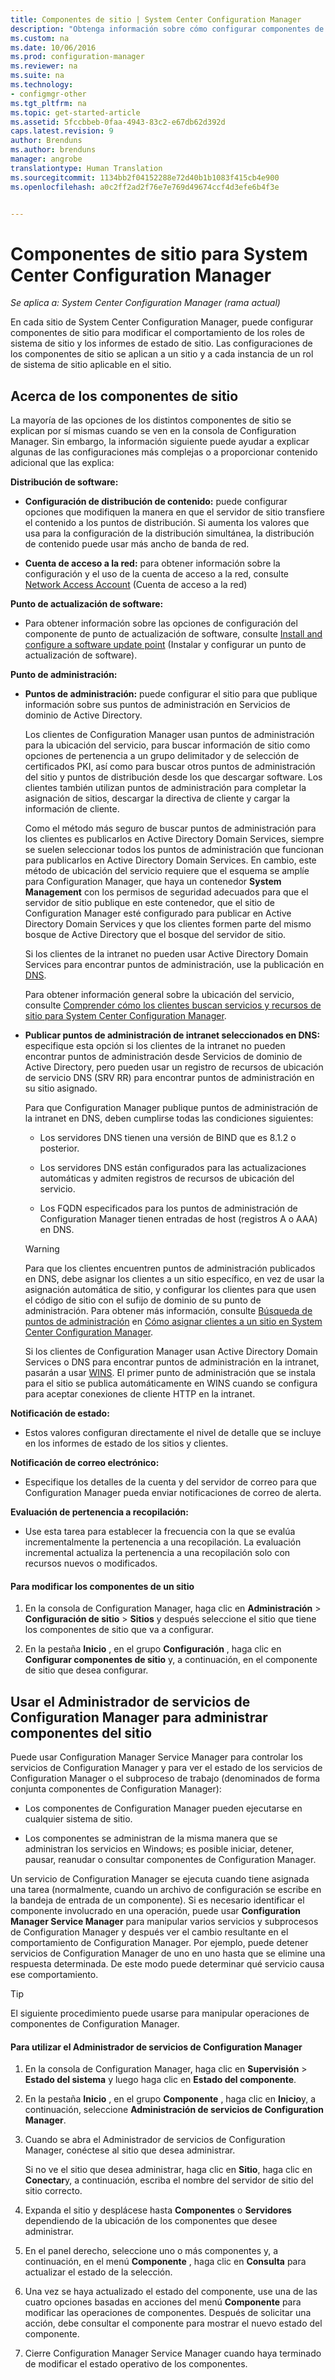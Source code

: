 ```yaml
---
title: Componentes de sitio | System Center Configuration Manager
description: "Obtenga información sobre cómo configurar componentes de sitio para modificar el comportamiento de los roles de sistema de sitio y los informes de estado de sitio."
ms.custom: na
ms.date: 10/06/2016
ms.prod: configuration-manager
ms.reviewer: na
ms.suite: na
ms.technology:
- configmgr-other
ms.tgt_pltfrm: na
ms.topic: get-started-article
ms.assetid: 5fccbbeb-0faa-4943-83c2-e67db62d392d
caps.latest.revision: 9
author: Brenduns
ms.author: brenduns
manager: angrobe
translationtype: Human Translation
ms.sourcegitcommit: 1134bb2f04152288e72d40b1b1083f415cb4e900
ms.openlocfilehash: a0c2ff2ad2f76e7e769d49674ccf4d3efe6b4f3e


---
```

# <a name="site-components-for-system-center-configuration-manager"></a>Componentes de sitio para System Center Configuration Manager

*Se aplica a: System Center Configuration Manager (rama actual)*

En cada sitio de System Center Configuration Manager, puede configurar componentes de sitio para modificar el comportamiento de los roles de sistema de sitio y los informes de estado de sitio. Las configuraciones de los componentes de sitio se aplican a un sitio y a cada instancia de un rol de sistema de sitio aplicable en el sitio.  

## <a name="about-site-components"></a>Acerca de los componentes de sitio  
 La mayoría de las opciones de los distintos componentes de sitio se explican por sí mismas cuando se ven en la consola de Configuration Manager. Sin embargo, la información siguiente puede ayudar a explicar algunas de las configuraciones más complejas o a proporcionar contenido adicional que las explica:  

**Distribución de software:**  

-   **Configuración de distribución de contenido:**  puede configurar opciones que modifiquen la manera en que el servidor de sitio transfiere el contenido a los puntos de distribución. Si aumenta los valores que usa para la configuración de la distribución simultánea, la distribución de contenido puede usar más ancho de banda de red.  

-   **Cuenta de acceso a la red:** para obtener información sobre la configuración y el uso de la cuenta de acceso a la red, consulte [Network Access Account](../../../../core/plan-design/hierarchy/manage-accounts-to-access-content.md#bkmk_NAA) (Cuenta de acceso a la red)  

**Punto de actualización de software:**  

-   Para obtener información sobre las opciones de configuración del componente de punto de actualización de software, consulte [Install and configure a software update point](../../../../sum/get-started/install-a-software-update-point.md) (Instalar y configurar un punto de actualización de software).  

**Punto de administración:**  

-   **Puntos de administración:** puede configurar el sitio para que publique información sobre sus puntos de administración en Servicios de dominio de Active Directory.  

     Los clientes de Configuration Manager usan puntos de administración para la ubicación del servicio, para buscar información de sitio como opciones de pertenencia a un grupo delimitador y de selección de certificados PKI, así como para buscar otros puntos de administración del sitio y puntos de distribución desde los que descargar software. Los clientes también utilizan puntos de administración para completar la asignación de sitios, descargar la directiva de cliente y cargar la información de cliente.  

     Como el método más seguro de buscar puntos de administración para los clientes es publicarlos en Active Directory Domain Services, siempre se suelen seleccionar todos los puntos de administración que funcionan para publicarlos en Active Directory Domain Services. En cambio, este método de ubicación del servicio requiere que el esquema se amplíe para Configuration Manager, que haya un contenedor **System Management** con los permisos de seguridad adecuados para que el servidor de sitio publique en este contenedor, que el sitio de Configuration Manager esté configurado para publicar en Active Directory Domain Services y que los clientes formen parte del mismo bosque de Active Directory que el bosque del servidor de sitio.  

     Si los clientes de la intranet no pueden usar Active Directory Domain Services para encontrar puntos de administración, use la publicación en [DNS](../../../../core/plan-design/hierarchy/understand-how-clients-find-site-resources-and-services.md#bkmk_dns).  

     Para obtener información general sobre la ubicación del servicio, consulte [Comprender cómo los clientes buscan servicios y recursos de sitio para System Center Configuration Manager](../../../../core/plan-design/hierarchy/understand-how-clients-find-site-resources-and-services.md).  

-   **Publicar puntos de administración de intranet seleccionados en DNS:** especifique esta opción si los clientes de la intranet no pueden encontrar puntos de administración desde Servicios de dominio de Active Directory, pero pueden usar un registro de recursos de ubicación de servicio DNS (SRV RR) para encontrar puntos de administración en su sitio asignado.  

    Para que Configuration Manager publique puntos de administración de la intranet en DNS, deben cumplirse todas las condiciones siguientes:  

    -   Los servidores DNS tienen una versión de BIND que es 8.1.2 o posterior.  

    -   Los servidores DNS están configurados para las actualizaciones automáticas y admiten registros de recursos de ubicación del servicio.  

    -   Los FQDN especificados para los puntos de administración de Configuration Manager tienen entradas de host (registros A o AAA) en DNS.  

    > [!WARNING]  
    >  Para que los clientes encuentren puntos de administración publicados en DNS, debe asignar los clientes a un sitio específico, en vez de usar la asignación automática de sitio, y configurar los clientes para que usen el código de sitio con el sufijo de dominio de su punto de administración. Para obtener más información, consulte [Búsqueda de puntos de administración](../../../../core/clients/deploy/assign-clients-to-a-site.md#BKMK_LocatingMPs) en [Cómo asignar clientes a un sitio en System Center Configuration Manager](../../../../core/clients/deploy/assign-clients-to-a-site.md).  

     Si los clientes de Configuration Manager usan Active Directory Domain Services o DNS para encontrar puntos de administración en la intranet, pasarán a usar [WINS](../../../../core/plan-design/hierarchy/understand-how-clients-find-site-resources-and-services.md#bkmk_wins). El primer punto de administración que se instala para el sitio se publica automáticamente en WINS cuando se configura para aceptar conexiones de cliente HTTP en la intranet.  

**Notificación de estado:**  

-   Estos valores configuran directamente el nivel de detalle que se incluye en los informes de estado de los sitios y clientes.  

**Notificación de correo electrónico:**  

-   Especifique los detalles de la cuenta y del servidor de correo para que Configuration Manager pueda enviar notificaciones de correo de alerta.  

**Evaluación de pertenencia a recopilación:**  

-   Use esta tarea para establecer la frecuencia con la que se evalúa incrementalmente la pertenencia a una recopilación. La evaluación incremental actualiza la pertenencia a una recopilación solo con recursos nuevos o modificados.  

#### <a name="to-edit-the-site-components-at-a-site"></a>Para modificar los componentes de un sitio  

1.  En la consola de Configuration Manager, haga clic en **Administración** > **Configuración de sitio** > **Sitios** y después seleccione el sitio que tiene los componentes de sitio que va a configurar.  

2.  En la pestaña **Inicio** , en el grupo **Configuración** , haga clic en **Configurar componentes de sitio** y, a continuación, en el componente de sitio que desea configurar.  

##  <a name="a-namebkmkservicemgra-use-the-configuration-manager-service-manager-to-manage-site-components"></a><a name="BKMK_ServiceMgr"></a> Usar el Administrador de servicios de Configuration Manager para administrar componentes del sitio  
Puede usar Configuration Manager Service Manager para controlar los servicios de Configuration Manager y para ver el estado de los servicios de Configuration Manager o el subproceso de trabajo (denominados de forma conjunta componentes de Configuration Manager):  

-   Los componentes de Configuration Manager pueden ejecutarse en cualquier sistema de sitio.  

-   Los componentes se administran de la misma manera que se administran los servicios en Windows; es posible iniciar, detener, pausar, reanudar o consultar componentes de Configuration Manager.  

Un servicio de Configuration Manager se ejecuta cuando tiene asignada una tarea (normalmente, cuando un archivo de configuración se escribe en la bandeja de entrada de un componente). Si es necesario identificar el componente involucrado en una operación, puede usar **Configuration Manager Service Manager** para manipular varios servicios y subprocesos de Configuration Manager y después ver el cambio resultante en el comportamiento de Configuration Manager. Por ejemplo, puede detener servicios de Configuration Manager de uno en uno hasta que se elimine una respuesta determinada. De este modo puede determinar qué servicio causa ese comportamiento.  

> [!TIP]  
>  El siguiente procedimiento puede usarse para manipular operaciones de componentes de Configuration Manager.  

#### <a name="to-use-the-configuration-manager-service-manager"></a>Para utilizar el Administrador de servicios de Configuration Manager  

1.  En la consola de Configuration Manager, haga clic en **Supervisión** >  **Estado del sistema** y luego haga clic en **Estado del componente**.  

2.  En la pestaña **Inicio** , en el grupo **Componente** , haga clic en **Inicio**y, a continuación, seleccione **Administración de servicios de Configuration Manager**.  

3.  Cuando se abra el Administrador de servicios de Configuration Manager, conéctese al sitio que desea administrar.  

     Si no ve el sitio que desea administrar, haga clic en **Sitio**, haga clic en **Conectar**y, a continuación, escriba el nombre del servidor de sitio del sitio correcto.  

4.  Expanda el sitio y desplácese hasta **Componentes** o **Servidores** dependiendo de la ubicación de los componentes que desee administrar.  

5.  En el panel derecho, seleccione uno o más componentes y, a continuación, en el menú **Componente** , haga clic en **Consulta** para actualizar el estado de la selección.  

6.  Una vez se haya actualizado el estado del componente, use una de las cuatro opciones basadas en acciones del menú **Componente** para modificar las operaciones de componentes. Después de solicitar una acción, debe consultar el componente para mostrar el nuevo estado del componente.  

7.  Cierre Configuration Manager Service Manager cuando haya terminado de modificar el estado operativo de los componentes.  



<!--HONumber=Nov16_HO1-->



